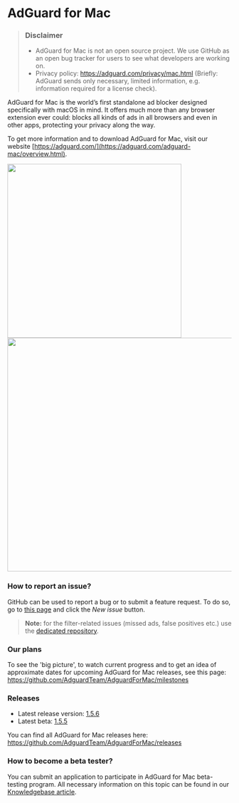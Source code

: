 # AdGuard for Mac
> ### Disclaimer
> * AdGuard for Mac is not an open source project. We use GitHub as an open bug tracker for users to see what developers are working on.
> * Privacy policy: https://adguard.com/privacy/mac.html (Briefly: AdGuard sends only necessary, limited information, e.g. information required for a license check).

AdGuard for Mac is the world’s first standalone ad blocker designed specifically with macOS in mind. It offers much more than any browser extension ever could: blocks all kinds of ads in all browsers and even in other apps, protecting your privacy along the way.

To get more information and to download AdGuard for Mac, visit our website [https://adguard.com/](https://adguard.com/adguard-mac/overview.html).

<img src="https://user-images.githubusercontent.com/17472907/38512981-8651a892-3c35-11e8-9451-123abf207d00.png" height="391"><img src="https://user-images.githubusercontent.com/17472907/38512980-862fc344-3c35-11e8-8361-af82813d5636.png" width="525">

### How to report an issue?

GitHub can be used to report a bug or to submit a feature request. To do so, go to [this page](https://github.com/AdguardTeam/AdguardForMac/issues) and click the *New issue* button.

>**Note:** for the filter-related issues (missed ads, false positives etc.) use the [dedicated repository](https://github.com/AdguardTeam/AdguardFilters). 

### Our plans

To see the 'big picture', to watch current progress and to get an idea of approximate dates for upcoming AdGuard for Mac releases, see this page: https://github.com/AdguardTeam/AdguardForMac/milestones

### Releases

 * Latest release version: [1.5.6](https://github.com/AdguardTeam/AdguardForMac/releases/tag/v1.5.6) 
 * Latest beta: [1.5.5](https://github.com/AdguardTeam/AdguardForMac/releases/tag/v1.5.5-rc)

You can find all AdGuard for Mac releases here: https://github.com/AdguardTeam/AdguardForMac/releases

### How to become a beta tester?

You can submit an application to participate in AdGuard for Mac beta-testing program. All necessary information on this topic can be found in our [Knowledgebase article](https://kb.adguard.com/general/adguard-beta-testing-program#macos). 
